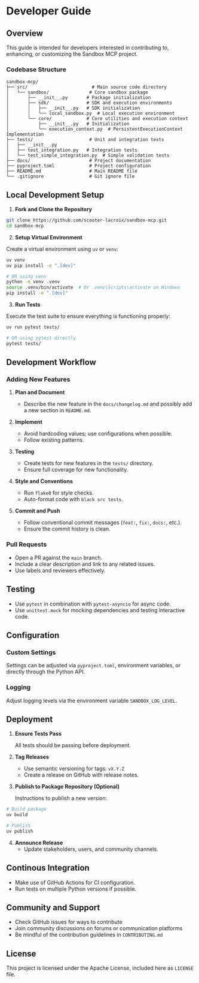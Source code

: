 # Developer Guide

## Overview

This guide is intended for developers interested in contributing to, enhancing, or customizing the Sandbox MCP project.

### Codebase Structure

```
sandbox-mcp/
├── src/                        # Main source code directory
│   └── sandbox/               # Core sandbox package
│       ├── __init__.py       # Package initialization
│       ├── sdk/              # SDK and execution environments
│       │   ├── __init__.py   # SDK initialization
│       │   └── local_sandbox.py  # Local execution environment
│       └── core/             # Core utilities and execution context
│           ├── __init__.py   # Initialization
│           └── execution_context.py  # PersistentExecutionContext Implementation
├── tests/                     # Unit and integration tests
│   ├── __init__.py
│   ├── test_integration.py   # Integration tests
│   └── test_simple_integration.py  # Simple validation tests
├── docs/                      # Project documentation
├── pyproject.toml             # Project configuration
├── README.md                  # Main README file
└── .gitignore                 # Git ignore file
```

## Local Development Setup

1. **Fork and Clone the Repository**

```bash
git clone https://github.com/scooter-lacroix/sandbox-mcp.git
cd sandbox-mcp
```

2. **Setup Virtual Environment**

Create a virtual environment using `uv` or `venv`:

```bash
uv venv
uv pip install -e ".[dev]"

# OR using venv
python -m venv .venv
source .venv/bin/activate  # Or .venv\Scripts\activate on Windows
pip install -e ".[dev]"
```

3. **Run Tests**

Execute the test suite to ensure everything is functioning properly:

```bash
uv run pytest tests/

# OR using pytest directly
pytest tests/
```

## Development Workflow

### Adding New Features

1. **Plan and Document**
   - Describe the new feature in the `docs/changelog.md` and possibly add a new section in `README.md`.

2. **Implement**
   - Avoid hardcoding values; use configurations when possible.
   - Follow existing patterns.

3. **Testing**
   - Create tests for new features in the `tests/` directory.
   - Ensure full coverage for new functionality.

4. **Style and Conventions**
   - Run `flake8` for style checks.
   - Auto-format code with `black src tests`.

5. **Commit and Push**
   - Follow conventional commit messages (`feat:`, `fix:`, `docs:`, etc.).
   - Ensure the commit history is clean.

### Pull Requests

- Open a PR against the `main` branch.
- Include a clear description and link to any related issues.
- Use labels and reviewers effectively.

## Testing

- Use `pytest` in combination with `pytest-asyncio` for async code.
- Use `unittest.mock` for mocking dependencies and testing interactive code.

## Configuration

### Custom Settings

Settings can be adjusted via `pyproject.toml`, environment variables, or directly through the Python API.

### Logging

Adjust logging levels via the environment variable `SANDBOX_LOG_LEVEL`.

## Deployment

1. **Ensure Tests Pass**

   All tests should be passing before deployment.

2. **Tag Releases**

   - Use semantic versioning for tags: `vX.Y.Z`
   - Create a release on GitHub with release notes.

3. **Publish to Package Repository (Optional)**

   Instructions to publish a new version:

```bash
# Build package
uv build

# Publish
uv publish
```

4. **Announce Release**
   - Update stakeholders, users, and community channels.

## Continous Integration

- Make use of GitHub Actions for CI configuration.
- Run tests on multiple Python versions if possible.

## Community and Support

- Check GitHub issues for ways to contribute
- Join community discussions on forums or communication platforms
- Be mindful of the contribution guidelines in `CONTRIBUTING.md`

## License

This project is licensed under the Apache License, included here as `LICENSE` file.


